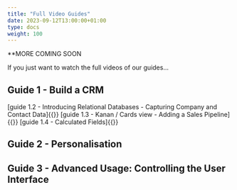 ```yaml
---
title: "Full Video Guides"
date: 2023-09-12T13:00:00+01:00
type: docs
weight: 100
---
```

**MORE COMING SOON

If you just want to watch the full videos of our guides...


## Guide 1 - Build a CRM
[guide 1.2 - Introducing Relational Databases - Capturing Company and Contact Data]{{<youtube id="2D-33xX8-KI">}}
[guide 1.3 - Kanan / Cards view - Adding a Sales Pipeline]{{<youtube id="lNX73EKtodw">}}
[guide 1.4 - Calculated Fields]{{<youtube id="k74Jh8Jdx60">}}

## Guide 2 - Personalisation


## Guide 3 - Advanced Usage: Controlling the User Interface








